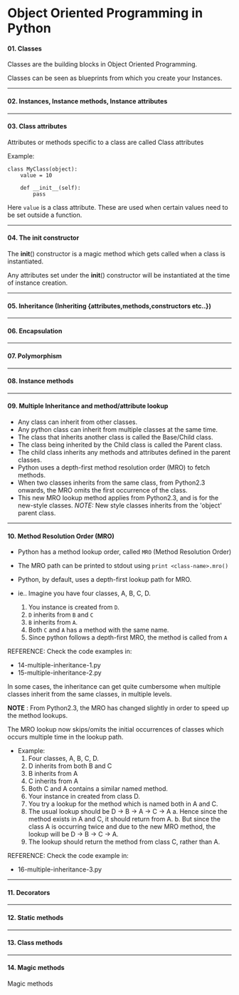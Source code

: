 # Object Oriented Programming in Python

#### 01. Classes

Classes are the building blocks in Object Oriented Programming. 

Classes can be seen as blueprints from which you create your Instances. 

------------
#### 02. Instances, Instance methods, Instance attributes

------------
#### 03. Class attributes 

Attributes or methods specific to a class are called Class attributes 

Example:

```
class MyClass(object):
    value = 10
    
    def __init__(self):
        pass
```

Here `value` is a class attribute. These are used when certain values need to be set outside a function.

------------
#### 04. The __init__ constructor

The __init__() constructor is a magic method which gets called when a class is instantiated. 

Any attributes set under the __init__() constructor will be instantiated at the time of instance creation.

------------
#### 05. Inheritance (Inheriting {attributes,methods,constructors etc..})

-------------
#### 06. Encapsulation

------------
#### 07. Polymorphism

------------
#### 08. Instance methods

------------
#### 09. Multiple Inheritance and method/attribute lookup 

* Any class can inherit from other classes.
* Any python class can inherit from multiple classes at the same time.
* The class that inherits another class is called the Base/Child class.
* The class being inherited by the Child class is called the Parent class.
* The child class inherits any methods and attributes defined in the parent classes.
* Python uses a depth-first method resolution order (MRO) to fetch methods.
* When two classes inherits from the same class, from Python2.3 onwards, the MRO omits the first occurrence of the class.
* This new MRO lookup method applies from Python2.3, and is for the new-style classes.
	*NOTE:* New style classes inherits from the 'object' parent class.

------------
#### 10. Method Resolution Order (MRO)

* Python has a method lookup order, called `MRO` (Method Resolution Order)
* The MRO path can be printed to stdout using `print <class-name>.mro()`
* Python, by default, uses a depth-first lookup path for MRO.

* ie.. Imagine you have four classes, A, B, C, D.

  1. You instance is created from `D`.
  2. `D` inherits from `B` and `C`
  3. `B` inherits from `A`.
  4. Both `C` and `A` has a method with the same name.
  5. Since python follows a depth-first MRO, the method is called from `A`

REFERENCE: Check the code examples in:
  * 14-multiple-inheritance-1.py
  * 15-multiple-inheritance-2.py

In some cases, the inheritance can get quite cumbersome when multiple classes inherit from the same classes, in multiple levels. 

**NOTE** : From Python2.3, the MRO has changed slightly in order to speed up the method lookups.

The MRO lookup now skips/omits the initial occurrences of classes which occurs multiple time in the lookup path.

* Example:
  1. Four classes, A, B, C, D.
  2. D inherits from both B and C
  3. B inherits from A
  4. C inherits from A
  5. Both C and A contains a similar named method.
  6. Your instance in created from class D.
  7. You try a lookup for the method which is named both in A and C.
  8. The usual lookup should be D -> B -> A -> C -> A
  	a. Hence since the method exists in A and C, it should return from A.
  	b. But since the class A is occurring twice and due to the new MRO method, the lookup will be 
  	D -> B -> C -> A.
  9. The lookup should return the method from class C, rather than A.

REFERENCE: Check the code example in:
  * 16-multiple-inheritance-3.py

--------------
#### 11. Decorators

--------------
#### 12. Static methods

--------------
#### 13. Class methods

--------------

#### 14. Magic methods

Magic methods 



